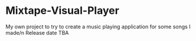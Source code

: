 # Mixtape-Visual-Player
My own project to try to create a music playing application for some songs I made/n
Release date TBA
